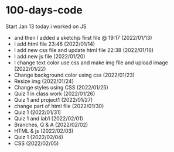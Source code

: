 # 100-days-code

Start Jan 13
today i worked on JS
- and then I added a sketchjs first file @ 19:17 (2022/01/13)
- I add html file 23:46 (2022/01/14)
- I add new css file and update html file 22:38 (2022/01/16)
- I add new js file (2022/01/20)
- I change text color use css and make img file and upload image (2022/01/22)
- Change background color using css (2022/01/23)
- Resize img (2022/01/24)
- Change styles using CSS (2022/01/25)
- Quiz 1 in class work (2022/01/26)
- Quiz 1 and project1 (2022/01/27)
- change part of html file (2022/01/30)
- Quiz 1 (2022/01/31)
- Quiz 1 and lab1 (2022/02/01)
- Branches, Q & A (2022/02/02)
- HTML & js (2022/02/03)
- Quiz 1 (2022/02/04)
- CSS (2022/02/05)
